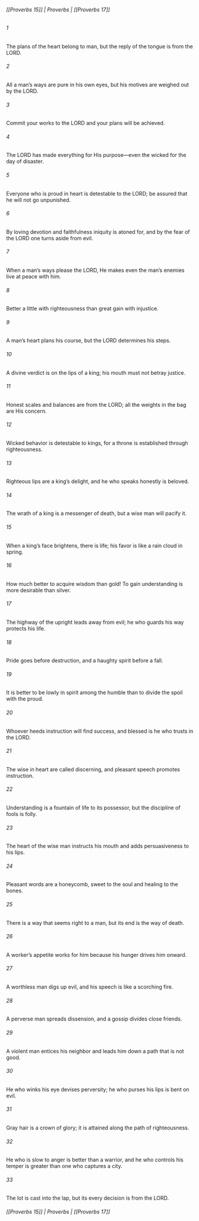 ###### [[Proverbs 15]] | Proverbs | [[Proverbs 17]]

###### 1
The plans of the heart belong to man, but the reply of the tongue is from the LORD.
###### 2
All a man’s ways are pure in his own eyes, but his motives are weighed out by the LORD.
###### 3
Commit your works to the LORD and your plans will be achieved.
###### 4
The LORD has made everything for His purpose—even the wicked for the day of disaster.
###### 5
Everyone who is proud in heart is detestable to the LORD; be assured that he will not go unpunished.
###### 6
By loving devotion and faithfulness iniquity is atoned for, and by the fear of the LORD one turns aside from evil.
###### 7
When a man’s ways please the LORD, He makes even the man’s enemies live at peace with him.
###### 8
Better a little with righteousness than great gain with injustice.
###### 9
A man’s heart plans his course, but the LORD determines his steps.
###### 10
A divine verdict is on the lips of a king; his mouth must not betray justice.
###### 11
Honest scales and balances are from the LORD; all the weights in the bag are His concern.
###### 12
Wicked behavior is detestable to kings, for a throne is established through righteousness.
###### 13
Righteous lips are a king’s delight, and he who speaks honestly is beloved.
###### 14
The wrath of a king is a messenger of death, but a wise man will pacify it.
###### 15
When a king’s face brightens, there is life; his favor is like a rain cloud in spring.
###### 16
How much better to acquire wisdom than gold! To gain understanding is more desirable than silver.
###### 17
The highway of the upright leads away from evil; he who guards his way protects his life.
###### 18
Pride goes before destruction, and a haughty spirit before a fall.
###### 19
It is better to be lowly in spirit among the humble than to divide the spoil with the proud.
###### 20
Whoever heeds instruction will find success, and blessed is he who trusts in the LORD.
###### 21
The wise in heart are called discerning, and pleasant speech promotes instruction.
###### 22
Understanding is a fountain of life to its possessor, but the discipline of fools is folly.
###### 23
The heart of the wise man instructs his mouth and adds persuasiveness to his lips.
###### 24
Pleasant words are a honeycomb, sweet to the soul and healing to the bones.
###### 25
There is a way that seems right to a man, but its end is the way of death.
###### 26
A worker’s appetite works for him because his hunger drives him onward.
###### 27
A worthless man digs up evil, and his speech is like a scorching fire.
###### 28
A perverse man spreads dissension, and a gossip divides close friends.
###### 29
A violent man entices his neighbor and leads him down a path that is not good.
###### 30
He who winks his eye devises perversity; he who purses his lips is bent on evil.
###### 31
Gray hair is a crown of glory; it is attained along the path of righteousness.
###### 32
He who is slow to anger is better than a warrior, and he who controls his temper is greater than one who captures a city.
###### 33
The lot is cast into the lap, but its every decision is from the LORD.

###### [[Proverbs 15]] | Proverbs | [[Proverbs 17]]
